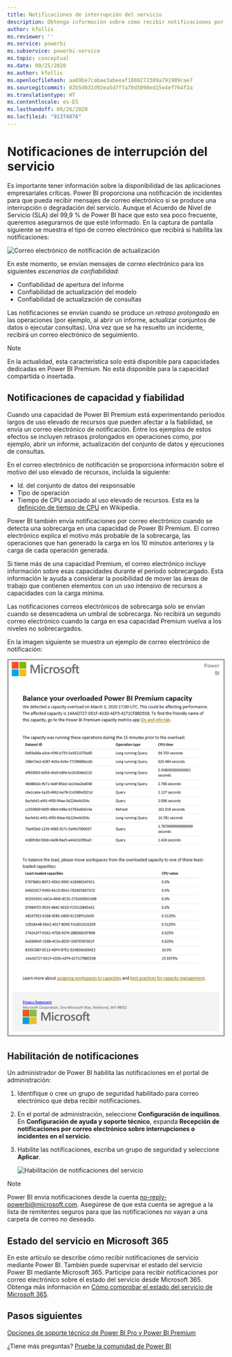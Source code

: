 ```yaml
---
title: Notificaciones de interrupción del servicio
description: Obtenga información sobre cómo recibir notificaciones por correo electrónico cuando se produzca una interrupción del servicio Power BI.
author: kfollis
ms.reviewer: ''
ms.service: powerbi
ms.subservice: powerbi-service
ms.topic: conceptual
ms.date: 09/25/2020
ms.author: kfollis
ms.openlocfilehash: aa69be7cabae3abeeaf1888272389a791909cae7
ms.sourcegitcommit: 02b5d031d92ea5d7ffa70d5098ed15e4ef764f2a
ms.translationtype: HT
ms.contentlocale: es-ES
ms.lasthandoff: 09/26/2020
ms.locfileid: "91374876"
---
```

# <a name="service-interruption-notifications"></a>Notificaciones de interrupción del servicio

Es importante tener información sobre la disponibilidad de las aplicaciones empresariales críticas. Power BI proporciona una notificación de incidentes para que pueda recibir mensajes de correo electrónico si se produce una interrupción o degradación del servicio. Aunque el Acuerdo de Nivel de Servicio (SLA) del 99,9 % de Power BI hace que esto sea poco frecuente, queremos asegurarnos de que esté informado. En la captura de pantalla siguiente se muestra el tipo de correo electrónico que recibirá si habilita las notificaciones:

![Correo electrónico de notificación de actualización](media/service-interruption-notifications/refresh-notification-email.png)

En este momento, se envían mensajes de correo electrónico para los siguientes _escenarios de confiabilidad_:

- Confiabilidad de apertura del informe
- Confiabilidad de actualización del modelo
- Confiabilidad de actualización de consultas

Las notificaciones se envían cuando se produce un _retraso prolongado_ en las operaciones (por ejemplo, al abrir un informe, actualizar conjuntos de datos o ejecutar consultas). Una vez que se ha resuelto un incidente, recibirá un correo electrónico de seguimiento.

> [!NOTE]
> En la actualidad, esta característica solo está disponible para capacidades dedicadas en Power BI Premium. No está disponible para la capacidad compartida o insertada.

## <a name="capacity-and-reliability-notifications"></a>Notificaciones de capacidad y fiabilidad

Cuando una capacidad de Power BI Premium está experimentando periodos largos de uso elevado de recursos que pueden afectar a la fiabilidad, se envía un correo electrónico de notificación. Entre los ejemplos de estos efectos se incluyen retrasos prolongados en operaciones como, por ejemplo, abrir un informe, actualización del conjunto de datos y ejecuciones de consultas. 

En el correo electrónico de notificación se proporciona información sobre el motivo del uso elevado de recursos, incluida la siguiente:

* Id. del conjunto de datos del responsable
* Tipo de operación
* Tiempo de CPU asociado al uso elevado de recursos. Esta es la [definición de tiempo de CPU](https://wikipedia.org/wiki/CPU_time) en Wikipedia.

Power BI también envía notificaciones por correo electrónico cuando se detecta una sobrecarga en una capacidad de Power BI Premium. El correo electrónico explica el motivo más probable de la sobrecarga, las operaciones que han generado la carga en los 10 minutos anteriores y la carga de cada operación generada.

Si tiene más de una capacidad Premium, el correo electrónico incluye información sobre esas capacidades durante el período sobrecargado. Esta información le ayuda a considerar la posibilidad de mover las áreas de trabajo que contienen elementos con un uso intensivo de recursos a capacidades con la carga mínima.

Las notificaciones correos electrónicos de sobrecarga solo se envían cuando se desencadena un umbral de sobrecarga. No recibirá un segundo correo electrónico cuando la carga en esa capacidad Premium vuelva a los niveles no sobrecargados.

En la imagen siguiente se muestra un ejemplo de correo electrónico de notificación:

![correo electrónico de notificación de capacidad sobrecargada](media/service-interruption-notifications/refresh-notification-email-2.png)


## <a name="enable-notifications"></a>Habilitación de notificaciones

Un administrador de Power BI habilita las notificaciones en el portal de administración:

1. Identifique o cree un grupo de seguridad habilitado para correo electrónico que deba recibir notificaciones.

1. En el portal de administración, seleccione **Configuración de inquilinos**. En **Configuración de ayuda y soporte técnico**, expanda **Recepción de notificaciones por correo electrónico sobre interrupciones o incidentes en el servicio**.

1. Habilite las notificaciones, escriba un grupo de seguridad y seleccione **Aplicar**.

    ![Habilitación de notificaciones del servicio](media/service-interruption-notifications/enable-notifications.png)

> [!NOTE]
> Power BI envía notificaciones desde la cuenta no-reply-powerbi@microsoft.com. Asegúrese de que esta cuenta se agregue a la lista de remitentes seguros para que las notificaciones no vayan a una carpeta de correo no deseado.

## <a name="service-health-in-microsoft-365"></a>Estado del servicio en Microsoft 365

En este artículo se describe cómo recibir notificaciones de servicio mediante Power BI. También puede supervisar el estado del servicio Power BI mediante Microsoft 365. Participe para recibir notificaciones por correo electrónico sobre el estado del servicio desde Microsoft 365. Obtenga más información en [Cómo comprobar el estado del servicio de Microsoft 365](https://docs.microsoft.com/microsoft-365/enterprise/view-service-health).

## <a name="next-steps"></a>Pasos siguientes

[Opciones de soporte técnico de Power BI Pro y Power BI Premium](service-support-options.md)

¿Tiene más preguntas? [Pruebe la comunidad de Power BI](https://community.powerbi.com/)
